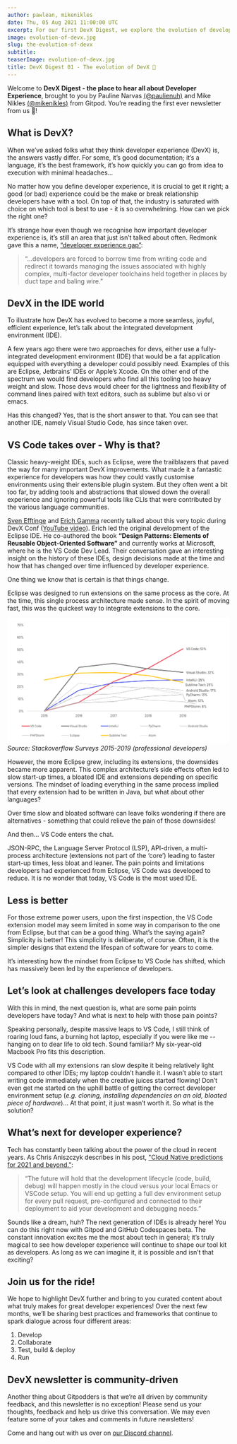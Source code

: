 ```yaml
---
author: pawlean, mikenikles
date: Thu, 05 Aug 2021 11:00:00 UTC
excerpt: For our first DevX Digest, we explore the evolution of developer experience in the IDE world.
image: evolution-of-devx.jpg
slug: the-evolution-of-devx
subtitle:
teaserImage: evolution-of-devx.jpg
title: DevX Digest 01 - The evolution of DevX 🌱
---
```


<script context="module">
  export const prerender = true;
</script>

Welcome to **DevX Digest - the place to hear all about Developer Experience**, brought to you by Pauline Narvas [(@paulienuh)](https://twitter.com/paulienuh) and Mike Nikles [(@mikenikles)](https://twitter.com/mikenikles) from Gitpod. You’re reading the first ever newsletter from us 🎉!

## What is DevX?

When we’ve asked folks what they think developer experience (DevX) is, the answers vastly differ. For some, it’s good documentation; it’s a language, it’s the best framework, it’s how quickly you can go from idea to execution with minimal headaches…

No matter how you define developer experience, it is crucial to get it right; a good (or bad) experience could be the make or break relationship developers have with a tool. On top of that, the industry is saturated with choice on which tool is best to use - it is so overwhelming. How can we pick the right one?

It’s strange how even though we recognise how important developer experience is, it’s still an area that just isn’t talked about often. Redmonk gave this a name, [“developer experience gap”](https://redmonk.com/sogrady/2020/10/06/developer-experience-gap/):

> “...developers are forced to borrow time from writing code and redirect it towards managing the issues associated with highly complex, multi-factor developer toolchains held together in places by duct tape and baling wire.”

## DevX in the IDE world

To illustrate how DevX has evolved to become a more seamless, joyful, efficient experience, let’s talk about the integrated development environment (IDE).

A few years ago there were two approaches for devs, either use a fully-integrated development environment (IDE) that would be a fat application equipped with everything a developer could possibly need. Examples of this are Eclipse, Jetbrains’ IDEs or Apple’s Xcode. On the other end of the spectrum we would find developers who find all this tooling too heavy weight and slow. Those devs would cheer for the lightness and flexibility of command lines paired with text editors, such as sublime but also vi or emacs.

Has this changed? Yes, that is the short answer to that. You can see that another IDE, namely Visual Studio Code, has since taken over.

## VS Code takes over - Why is that?

Classic heavy-weight IDEs, such as Eclipse, were the trailblazers that paved the way for many important DevX improvements. What made it a fantastic experience for developers was how they could vastly customise environments using their extensible plugin system. But they often went a bit too far, by adding tools and abstractions that slowed down the overall experience and ignoring powerful tools like CLIs that were contributed by the various language communities.

[Sven Efftinge](https://twitter.com/svenefftinge) and [Erich Gamma](https://twitter.com/erichgamma) recently talked about this very topic during DevX Conf ([YouTube video](https://www.youtube.com/watch?v=JiBUDS9odA8)). Erich led the original development of the Eclipse IDE. He co-authored the book **“Design Patterns: Elements of Reusable Object-Oriented Software”** and currently works at Microsoft, where he is the VS Code Dev Lead. Their conversation gave an interesting insight on the history of these IDEs, design decisions made at the time and how that has changed over time influenced by developer experience.

One thing we know that is certain is that things change.

Eclipse was designed to run extensions on the same process as the core. At the time, this single process architecture made sense. In the spirit of moving fast, this was the quickest way to integrate extensions to the core.

![Source: Stackoverflow Surveys 2015-2019 (professional developers)](../../../static/images/blog/the-evolution-of-devx/Source.png)
_Source: Stackoverflow Surveys 2015-2019 (professional developers)_

However, the more Eclipse grew, including its extensions, the downsides became more apparent. This complex architecture’s side effects often led to slow start-up times, a bloated IDE and extensions depending on specific versions. The mindset of loading everything in the same process implied that every extension had to be written in Java, but what about other languages?

Over time slow and bloated software can leave folks wondering if there are alternatives - something that could relieve the pain of those downsides!

And then... VS Code enters the chat.

JSON-RPC, the Language Server Protocol (LSP), API-driven, a multi-process architecture (extensions not part of the ‘core’) leading to faster start-up times, less bloat and leaner. The pain points and limitations developers had experienced from Eclipse, VS Code was developed to reduce. It is no wonder that today, VS Code is the most used IDE.

## Less is better

For those extreme power users, upon the first inspection, the VS Code extension model may seem limited in some way in comparison to the one from Eclipse, but that can be a good thing. What’s the saying again? Simplicity is better! This simplicity is deliberate, of course. Often, it is the simpler designs that extend the lifespan of software for years to come.

It’s interesting how the mindset from Eclipse to VS Code has shifted, which has massively been led by the experience of developers.

## Let’s look at challenges developers face today

With this in mind, the next question is, what are some pain points developers have today? And what is next to help with those pain points?

Speaking personally, despite massive leaps to VS Code, I still think of roaring loud fans, a burning hot laptop, especially if you were like me -- hanging on to dear life to old tech. Sound familiar? My six-year-old Macbook Pro fits this description.

VS Code with all my extensions ran slow despite it being relatively light compared to other IDEs; my laptop couldn’t handle it. I wasn’t able to start writing code immediately when the creative juices started flowing! Don’t even get me started on the uphill battle of getting the correct developer environment setup (_e.g. cloning, installing dependencies on an old, bloated piece of hardware_)... At that point, it just wasn’t worth it. So what is the solution?

## What’s next for developer experience?

Tech has constantly been talking about the power of the cloud in recent years. As Chris Aniszczyk describes in his post, ["Cloud Native predictions for 2021 and beyond."](https://www.aniszczyk.org/2021/01/19/cloud-native-predictions-for-2021-and-beyond/):

> “The future will hold that the development lifecycle (code, build, debug) will happen mostly in the cloud versus your local Emacs or VSCode setup. You will end up getting a full dev environment setup for every pull request, pre-configured and connected to their deployment to aid your development and debugging needs.”

Sounds like a dream, huh? The next generation of IDEs is already here! You can do this right now with Gitpod and GitHub Codespaces beta. The constant innovation excites me the most about tech in general; it’s truly magical to see how developer experience will continue to shape our tool kit as developers. As long as we can imagine it, it is possible and isn’t that exciting?

## Join us for the ride!

We hope to highlight DevX further and bring to you curated content about what truly makes for great developer experiences! Over the next few months, we’ll be sharing best practices and frameworks that continue to spark dialogue across four different areas:

1. Develop
1. Collaborate
1. Test, build & deploy
1. Run

## DevX newsletter is community-driven

Another thing about Gitpodders is that we’re all driven by community feedback, and this newsletter is no exception! Please send us your thoughts, feedback and help us drive this conversation. We may even feature some of your takes and comments in future newsletters!

Come and hang out with us over on [our Discord channel](https://gitpod.io/chat).

